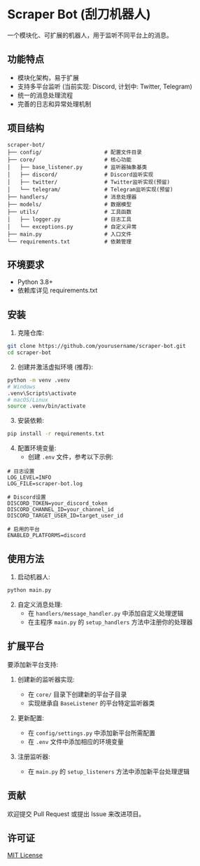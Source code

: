 # Scraper Bot (刮刀机器人)

一个模块化、可扩展的机器人，用于监听不同平台上的消息。

## 功能特点

- 模块化架构，易于扩展
- 支持多平台监听 (当前实现: Discord, 计划中: Twitter, Telegram)
- 统一的消息处理流程
- 完善的日志和异常处理机制

## 项目结构

```
scraper-bot/
├── config/                    # 配置文件目录
├── core/                      # 核心功能
│   ├── base_listener.py       # 监听器抽象基类
│   ├── discord/               # Discord监听实现
│   ├── twitter/               # Twitter监听实现(预留)
│   └── telegram/              # Telegram监听实现(预留)
├── handlers/                  # 消息处理器
├── models/                    # 数据模型
├── utils/                     # 工具函数
│   ├── logger.py              # 日志工具
│   └── exceptions.py          # 自定义异常
├── main.py                    # 入口文件
└── requirements.txt           # 依赖管理
```

## 环境要求

- Python 3.8+
- 依赖库详见 requirements.txt

## 安装

1. 克隆仓库:
```bash
git clone https://github.com/yourusername/scraper-bot.git
cd scraper-bot
```

2. 创建并激活虚拟环境 (推荐):
```bash
python -m venv .venv
# Windows
.venv\Scripts\activate
# macOS/Linux
source .venv/bin/activate
```

3. 安装依赖:
```bash
pip install -r requirements.txt
```

4. 配置环境变量:
   - 创建 `.env` 文件，参考以下示例:
```
# 日志设置
LOG_LEVEL=INFO
LOG_FILE=scraper-bot.log

# Discord设置
DISCORD_TOKEN=your_discord_token
DISCORD_CHANNEL_ID=your_channel_id
DISCORD_TARGET_USER_ID=target_user_id

# 启用的平台
ENABLED_PLATFORMS=discord
```

## 使用方法

1. 启动机器人:
```bash
python main.py
```

2. 自定义消息处理:
   - 在 `handlers/message_handler.py` 中添加自定义处理逻辑
   - 在主程序 `main.py` 的 `setup_handlers` 方法中注册你的处理器

## 扩展平台

要添加新平台支持:

1. 创建新的监听器实现:
   - 在 `core/` 目录下创建新的平台子目录
   - 实现继承自 `BaseListener` 的平台特定监听器类
   
2. 更新配置:
   - 在 `config/settings.py` 中添加新平台所需配置
   - 在 `.env` 文件中添加相应的环境变量
   
3. 注册监听器:
   - 在 `main.py` 的 `setup_listeners` 方法中添加新平台处理逻辑

## 贡献

欢迎提交 Pull Request 或提出 Issue 来改进项目。

## 许可证

[MIT License](LICENSE)
